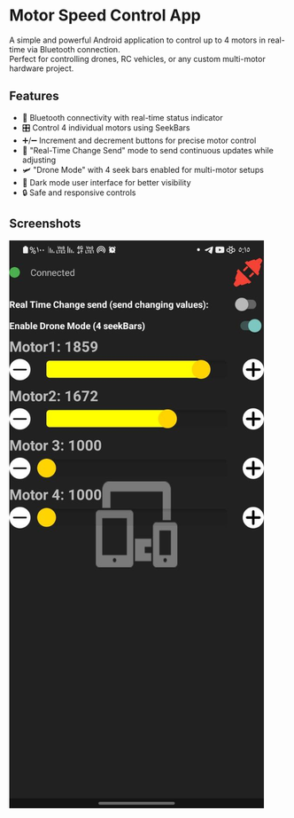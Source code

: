 # Motor Speed Control App

A simple and powerful Android application to control up to 4 motors in real-time via Bluetooth connection.  
Perfect for controlling drones, RC vehicles, or any custom multi-motor hardware project.

## Features

- 🔗 Bluetooth connectivity with real-time status indicator
- 🎛️ Control 4 individual motors using SeekBars
- ➕/➖ Increment and decrement buttons for precise motor control
- 🚀 "Real-Time Change Send" mode to send continuous updates while adjusting
- 🛩️ "Drone Mode" with 4 seek bars enabled for multi-motor setups
- 🌙 Dark mode user interface for better visibility
- 🔒 Safe and responsive controls

## Screenshots

![App Screenshot](images/screenshot.jpg)